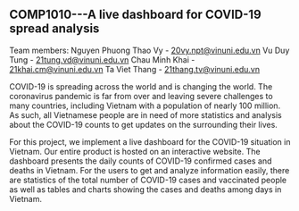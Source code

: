 ## COMP1010---A live dashboard for COVID-19 spread analysis


Team members:
Nguyen Phuong Thao Vy - 20vy.npt@vinuni.edu.vn
Vu Duy Tung - 21tung.vd@vinuni.edu.vn
Chau Minh Khai - 21khai.cm@vinuni.edu.vn
Ta Viet Thang - 21thang.tv@vinuni.edu.vn
  
COVID-19 is spreading across the world and is changing the world. The coronavirus pandemic is far from over and leaving severe challenges to many countries, including Vietnam with a population of nearly 100 million. As such, all Vietnamese people are in need of more statistics and analysis about the COVID-19 counts to get updates on the surrounding their lives.
 
For this project, we implement a live dashboard for the COVID-19 situation in Vietnam. Our entire product is hosted on an interactive website. The dashboard presents the daily counts of COVID-19 confirmed cases and deaths in Vietnam. For the users to get and analyze information easily, there are statistics of the total number of COVID-19 cases and vaccinated people as well as tables and charts showing the cases and deaths among days in Vietnam.
